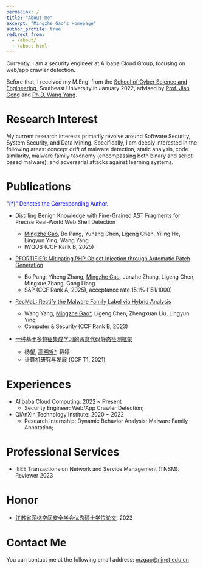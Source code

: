 ```yaml
---
permalink: /
title: "About me"
excerpt: "Mingzhe Gao's Homepage"
author_profile: true
redirect_from: 
  - /about/
  - /about.html
---
```


Currently, I am a security engineer at Alibaba Cloud Group, focusing on web/app crawler detection.

Before that, I received my M.Eng. from the [School of Cyber Science and Engineering](https://cyber.seu.edu.cn/), Southeast University in January 2022, advised by [Prof. Jian Gong](https://cyber.seu.edu.cn/gj1/list.htm) and [Ph.D. Wang Yang](https://cyber.seu.edu.cn/yw1/list.htm).


<!--I received my Master's degree in Computer Technology from the [School of Cyber Science and Engineering](https://cyber.seu.edu.cn/), [Southeast University](https://www.seu.edu.cn/), China in 2022. -->


 <!-- You can find my CV here: [Curriculum Vitae](../assets/Mingzhe_Resume.pdf). 
 You can find my Chinese CV here: [Chinese CV](../assets/mingzhe_cn.pdf). 
 -->


Research Interest
======
My current research interests primarily revolve around Software Security, System Security, and Data Mining. Specifically, I am deeply interested in the following areas: concept drift of malware detection, static analysis, code similarity, malware family taxonomy (encompassing both binary and script-based malware), and adversarial attacks against learning systems.

Publications
======
<font color=Blue>"(*)" Denotes the Corresponding Author.</font>
  - Distilling Benign Knowledge with Fine-Grained AST Fragments for Precise Real-World Web Shell Detection
    - <u>Mingzhe Gao</u>, Bo Pang, Yuhang Chen, Ligeng Chen, Yiling He, Lingyun Ying, Wang Yang
    - IWQOS (CCF Rank B, 2025)

  
  - [PFORTIFIER: Mitigating PHP Object Injection through Automatic Patch Generation](https://www.computer.org/csdl/proceedings-article/sp/2025/223600a918/26hiU0IeM3S)
    - Bo Pang, Yiheng Zhang, <u>Mingzhe Gao</u>, Junzhe Zhang, Ligeng Chen, Mingxue Zhang, Gang Liang
    - S&P (CCF Rank A, 2025), acceptance rate 15.1% (151/1000)
  
  - [RecMaL: Rectify the Malware Family Label via Hybrid Analysis](https://www.sciencedirect.com/science/article/abs/pii/S0167404823000871)
    - Wang Yang, <u>Mingzhe Gao*</u>, Ligeng Chen, Zhengxuan Liu, Lingyun Ying
    - Computer & Security (CCF Rank B, 2023)

  - [一种基于多特征集成学习的恶意代码静态检测框架](https://crad.ict.ac.cn/cn/article/doi/10.7544/issn1000-1239.2021.20200912)
    - 杨望, <u>高明哲*</u>, 蒋婷
    - 计算机研究与发展 (CCF T1, 2021)


Experiences
======
- Alibaba Cloud Computing: 2022 ~ Present
  - Security Engineer: Web/App Crawler Detection;
- QiAnXin Technology Institute: 2020 ~ 2022
  - Research Internship: Dynamic Behavior Analysis; Malware Family Annotation; 

Professional Services
=====

- IEEE Transactions on Network and Service Management (TNSM): Reviewer 2023

Honor
=====

- [江苏省网络空间安全学会优秀硕士学位论文](https://www.jscsa.org.cn/contents/197/272.html), 2023 


Contact Me
======

<!-- I will share some academic thinkings in my [CSDN account](https://mzgao.blog.csdn.net/). -->

You can contact me at the following email address: mzgao@njnet.edu.cn
